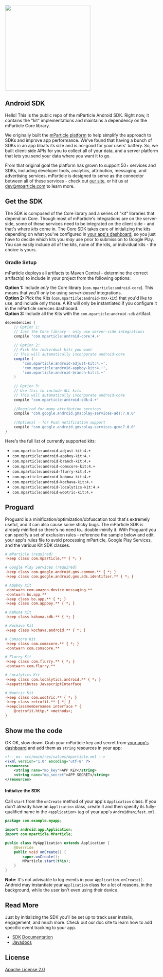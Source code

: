 <img src="https://www.mparticle.com/assets/img/logo.svg" width="280">

## Android SDK

Hello! This is the public repo of the mParticle Android SDK. Right now, it contains the "kit" implementations and maintains a dependency on the mParticle Core library. 

We originally built the [mParticle platform](www.mparticle.com) to help simplify the approach to SDKs and improve app performance. We've found that having a bunch of SDKs in an app bloats its size and is no-good for your users' battery. So, we built client-side APIs for you to collect all of your data, and a server platform that lets you send your data where you want it to go.

From that original goal the platform has grown to support 50+ services and SDKs, including developer tools, analytics, attribution, messaging, and advertising services. mParticle is designed to serve as the connector between all of these services - check out [our site](www.mparticle.com), or hit us at dev@mparticle.com to learn more.

## Get the SDK

The SDK is composed of the Core library and a series of "kit" libraries that depend on Core. Though most of mParticle's integrations are on the server-side, some of these services need to be integrated on the client side - and that's where *kits* come in. The Core SDK takes care of initializing the kits depending on what you've configured in [your app's dashboard](http://app.mparticle.com), so you just have to decide which kits you *may* use prior to submission to Google Play. You can easily include all of the kits, none of the kits, or individual kits - the choice is yours.

### Gradle Setup

mParticle deploys all artifacts to Maven Central - determine the correct artifact(s) to include in your project from the following options:

**Option 1:** Include *only* the Core library (`com.mparticle:android-core`). This means that you'll only be using *server-based* integrations.  
**Option 2:** Pick the Kits (`com.mparticle:android-XXX-kit`) that you'd like to use, and include only those. A Kit will only be instantiated if you configure it in the mParticle services dashboard.  
**Option 3:** Include all the Kits with the `com.mparticle:android-sdk` artifact.  

```groovy
dependencies {
    // Option 1: 
    // Just the Core library - only use server-side integrations
    compile 'com.mparticle:android-core:4.+'
    
    // Option 2: 
    // Pick the individual kits you want
    // This will automatically incorporate android-core
    compile (
        'com.mparticle:android-adjust-kit:4.+',
        'com.mparticle:android-appboy-kit:4.+',
        'com.mparticle:android-branch-kit:4.+'
    )
    
    // Option 3: 
    // Use this to include ALL kits
    // This will automatically incorporate android-core
    compile "com.mparticle:android-sdk:4.+"
    
    //Required for many attribution services
    compile "com.google.android.gms:play-services-ads:7.8.0"
    
    //Optional - for Push notification support
    compile "com.google.android.gms:play-services-gcm:7.8.0"
}
```

Here's the full list of currently supported kits:

- `com.mparticle:android-adjust-kit:4.+`
- `com.mparticle:android-appboy-kit:4.+`
- `com.mparticle:android-branch-kit:4.+`
- `com.mparticle:android-comscore-kit:4.+`
- `com.mparticle:android-flurry-kit:4.+`
- `com.mparticle:android-kahuna-kit:4.+`
- `com.mparticle:android-kochava-kit:4.+`
- `com.mparticle:android-localytics-kit:4.+`
- `com.mparticle:android-wootric-kit:4.+`

## Proguard

Proguard is a minification/optimization/obfuscation tool that's extremely useful, and it can also cause some sticky bugs. The mParticle SDK is already minified so there's no need to...double-minify it. With Proguard you can specify a set of exclusion rules - reference the sample below and edit your app's rules file to avoid processing mParticle, Google Play Services, and the various Kit SDK classes.

```ini
# mParticle (required)
-keep class com.mparticle.** { *; }

# Google Play Services (required)
-keep class com.google.android.gms.common.** { *; }
-keep class com.google.android.gms.ads.identifier.** { *; }

# Appboy Kit
-dontwarn com.amazon.device.messaging.**
-dontwarn bo.app.**
-keep class bo.app.** { *; } 
-keep class com.appboy.** { *; }

# Kahuna Kit
-keep class kahuna.sdk.** { *; } 

# Kochava Kit
-keep class kochava.android.** { *; } 

# Comscore Kit
-keep class com.comscore.** { *; } 
-dontwarn com.comscore.**

# Flurry Kit
-keep class com.flurry.** { *; }
-dontwarn com.flurry.**

# Localytics Kit
-keep class com.localytics.android.** { *; }
-keepattributes JavascriptInterface

# Wootric Kit
-keep class com.wootric.** { *; }
-keep class retrofit.** { *; }
-keepclassmembernames interface * {
    @retrofit.http.* <methods>;
}
```

## Show me the code

OK OK, slow down. Grab your mParticle key and secret from [your app's dashboard](https://app.mparticle.com/apps) and add them as `string` resources in your app:

```xml
<!-- ex. src/main/res/values/mparticle.xml -->
<?xml version="1.0" encoding="utf-8" ?>
<resources>
    <string name="mp_key">APP KEY</string>
    <string name="mp_secret">APP SECRET</string>
</resources>
```

#### Initialize the SDK

Call `start` from the `onCreate` method of your app's `Application` class. If you don't already have an `Application` class, create it and then specify its fully-qualified name in the `<application>` tag of your app's `AndroidManifest.xml`.

```java
package com.example.myapp;

import android.app.Application;
import com.mparticle.MParticle;

public class MyApplication extends Application {
    @Override
    public void onCreate() {
        super.onCreate();
        MParticle.start(this);
    }
}
```

**Note:** It's not advisable to log events in your `Application.onCreate()`. Android may instantiate your `Application` class for a lot of reasons, in the background, while the user isn't even using their device. 

## Read More

Just by initializing the SDK you'll be set up to track user installs, engagement, and much more. Check out our doc site to learn how to add specific event tracking to your app.

* [SDK Documentation](http://docs.mparticle.com/#sdk-documentation)
* [Javadocs](http://docs.mparticle.com/includes/javadocs)

## License

[Apache License 2.0](http://www.apache.org/licenses/LICENSE-2.0)

